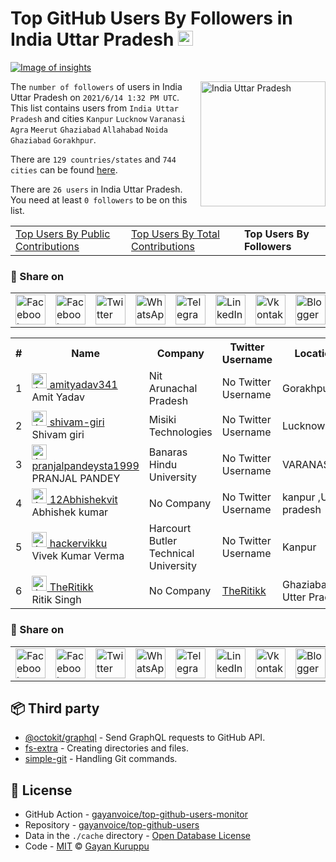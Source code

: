 # Top GitHub Users By Followers in India Uttar Pradesh [<img alt="Image of insights" src="https://github.com/gayanvoice/insights/blob/master/graph/373383893/small/week.png" height="24">](https://github.com/gayanvoice/insights/blob/master/readme/373383893/week.md)
[![Image of insights](https://github.com/gayanvoice/insights/blob/master/svg/373383893/badge.svg)](https://github.com/gayanvoice/insights/blob/master/readme/373383893/week.md)

<a href="https://gayanvoice.github.io/top-github-users/index.html">
	<img align="right" width="200" src="https://upload.wikimedia.org/wikipedia/en/4/41/Flag_of_India.svg" alt="India Uttar Pradesh">
</a>

The `number of followers` of users in India Uttar Pradesh on `2021/6/14 1:32 PM UTC`. This list contains users from `India Uttar Pradesh` and cities `Kanpur` `Lucknow` `Varanasi` `Agra` `Meerut` `Ghaziabad` `Allahabad` `Noida` `Ghaziabad` `Gorakhpur`.

There are `129 countries/states` and `744 cities` can be found [here](https://github.com/gayanvoice/top-github-users).

There are `26 users`  in India Uttar Pradesh. You need at least `0 followers` to be on this list.

<table>
	<tr>
		<td>
			<a href="https://github.com/gayanvoice/top-github-users/blob/main/markdown/public_contributions/india_uttar pradesh.md">Top Users By Public Contributions</a>
		</td>
		<td>
			<a href="https://github.com/gayanvoice/top-github-users/blob/main/markdown/total_contributions/india_uttar pradesh.md">Top Users By Total Contributions</a>
		</td>
		<td>
			<strong>Top Users By Followers</strong>
		</td>
	</tr>
</table>

### 🚀 Share on

<table>
	<tr>
		<td>
			<a href="https://web.facebook.com/sharer.php?t=Top%20GitHub%20Users%20By%20Followers%20in%20India%20Uttar%20Pradesh&u=https://github.com/gayanvoice/top-github-users/blob/main/markdown/followers/india_uttar%20pradesh.md&_rdc=1&_rdr">
				<img src="https://github.com/gayanvoice/github-active-users-monitor/raw/master/public/images/icons/facebook.svg" height="48" width="48" alt="Facebook"/>
			</a>
		</td>
		<td>
			<a href="https://www.facebook.com/dialog/send?link=https://github.com/gayanvoice/top-github-users/blob/main/markdown/followers/india_uttar%20pradesh.md&app_id=291494419107518&redirect_uri=https://github.com/gayanvoice/top-github-users/blob/main/markdown/followers/india_uttar%20pradesh.md">
				<img src="https://github.com/gayanvoice/github-active-users-monitor/raw/master/public/images/icons/facebook_messenger.svg" height="48" width="48" alt="Facebook Messenger"/>
			</a>
		</td>
		<td>
			<a href="https://twitter.com/intent/tweet?text=Top%20GitHub%20Users%20By%20Followers%20in%20India%20Uttar%20Pradesh&url=https://github.com/gayanvoice/top-github-users/blob/main/markdown/followers/india_uttar%20pradesh.md">
				<img src="https://github.com/gayanvoice/github-active-users-monitor/raw/master/public/images/icons/twitter.svg" height="48" width="48" alt="Twitter"/>
			</a>
		</td>
		<td>
			<a href="https://web.whatsapp.com/send?text=Top%20GitHub%20Users%20By%20Followers%20in%20India%20Uttar%20Pradesh https://github.com/gayanvoice/top-github-users/blob/main/markdown/followers/india_uttar%20pradesh.md">
				<img src="https://github.com/gayanvoice/github-active-users-monitor/blob/master/public/images/icons/whatsapp.svg" height="48" width="48" alt="WhatsApp"/>
			</a>
		</td>
		<td>
			<a href="https://t.me/share/url?url=https://github.com/gayanvoice/top-github-users/blob/main/markdown/followers/india_uttar%20pradesh.md&text=Top%20GitHub%20Users%20By%20Followers%20in%20India%20Uttar%20Pradesh">
				<img src="https://github.com/gayanvoice/github-active-users-monitor/blob/master/public/images/icons/telegram.svg" height="48" width="48" alt="Telegram"/>
			</a>
		</td>
		<td>
			<a href="https://www.linkedin.com/shareArticle?title=Top%20GitHub%20Users%20By%20Followers%20in%20India%20Uttar%20Pradesh&url=https://github.com/gayanvoice/top-github-users/blob/main/markdown/followers/india_uttar%20pradesh.md">
				<img src="https://github.com/gayanvoice/github-active-users-monitor/blob/master/public/images/icons/linkedin.svg" height="48" width="48" alt="LinkedIn"/>
			</a>
		</td>
		<td>
			<a href="https://vk.com/share.php?url=https://github.com/gayanvoice/top-github-users/blob/main/markdown/followers/india_uttar%20pradesh.md">
				<img src="https://github.com/gayanvoice/github-active-users-monitor/blob/master/public/images/icons/vkontakte.svg" height="48" width="48" alt="Vkontakte"/>
			</a>
		</td>
		<td>
			<a href="https://www.blogger.com/blog-this.g?n=List%20of%20most%20active%20github%20users%20based%20on%20number%20of%20followers%20country%20or%20state&t=Top%20GitHub%20Users%20By%20Followers%20in%20India%20Uttar%20Pradesh&u=https://github.com/gayanvoice/top-github-users/blob/main/markdown/followers/india_uttar%20pradesh.md">
				<img src="https://github.com/gayanvoice/github-active-users-monitor/blob/master/public/images/icons/blogger.svg" height="48" width="48" alt="Blogger"/>
			</a>
		</td>
		<td>
			<a href="https://wordpress.com/wp-admin/press-this.php?u=https://github.com/gayanvoice/top-github-users/blob/main/markdown/followers/india_uttar%20pradesh.md&t=Top%20GitHub%20Users%20By%20Followers%20in%20India%20Uttar%20Pradesh&s=List%20of%20most%20active%20github%20users%20based%20on%20number%20of%20followers%20country%20or%20state&i=">
				<img src="https://github.com/gayanvoice/github-active-users-monitor/blob/master/public/images/icons/wordpress.svg" height="48" width="48" alt="Wordpress"/>
			</a>
		</td>
		<td>
			<a href="mailto:recipient name?cc=cc&bcc=bcc&subject=Top%20GitHub%20Users%20By%20Followers%20in%20India%20Uttar%20Pradesh&body=List%20of%20most%20active%20github%20users%20based%20on%20number%20of%20followers%20country%20or%20state-https://github.com/gayanvoice/top-github-users/blob/main/markdown/followers/india_uttar%20pradesh.md">
				<img src="https://github.com/gayanvoice/github-active-users-monitor/blob/master/public/images/icons/gmail.svg" height="48" width="48" alt="Email"/>
			</a>
		</td>
		<td>
			<a href="https://www.reddit.com/submit?title=Top%20GitHub%20Users%20By%20Followers%20in%20India%20Uttar%20Pradesh&url=https://github.com/gayanvoice/top-github-users/blob/main/markdown/followers/india_uttar%20pradesh.md">
				<img src="https://github.com/gayanvoice/github-active-users-monitor/blob/master/public/images/icons/reddit.svg" height="48" width="48" alt="Reddit"/>
			</a>
		</td>
	</tr>
</table>

<table>
	<tr>
		<th>#</th>
		<th>Name</th>
		<th>Company</th>
		<th>Twitter Username</th>
		<th>Location</th>
		<th>Followers</th>
	</tr>
	<tr>
		<td>1</td>
		<td>
			<a href="https://github.com/amityadav341">
				<img src="https://avatars.githubusercontent.com/u/60851327?s=72&u=c6c59bc453c72b1a5e8231219bdefa7290766d68&v=4" width="24" alt="Avatar of amityadav341"> amityadav341
			</a><br/>
			Amit Yadav
		</td>
		<td>Nit Arunachal Pradesh </td>
		<td>No Twitter Username</td>
		<td>Gorakhpur,UP</td>
		<td>5</td>
	</tr>
	<tr>
		<td>2</td>
		<td>
			<a href="https://github.com/shivam-giri">
				<img src="https://avatars.githubusercontent.com/u/42850214?s=72&u=6f6d0cbd38aad0009cf84738c7358d569a1e3e35&v=4" width="24" alt="Avatar of shivam-giri"> shivam-giri
			</a><br/>
			Shivam giri
		</td>
		<td>Misiki Technologies  </td>
		<td>No Twitter Username</td>
		<td>Lucknow, UP</td>
		<td>2</td>
	</tr>
	<tr>
		<td>3</td>
		<td>
			<a href="https://github.com/pranjalpandeysta1999">
				<img src="https://avatars.githubusercontent.com/u/68698257?s=72&u=f41974e063d086d6dadf1e776062000486d7b21a&v=4" width="24" alt="Avatar of pranjalpandeysta1999"> pranjalpandeysta1999
			</a><br/>
			PRANJAL PANDEY
		</td>
		<td>Banaras Hindu University </td>
		<td>No Twitter Username</td>
		<td>VARANASI</td>
		<td>1</td>
	</tr>
	<tr>
		<td>4</td>
		<td>
			<a href="https://github.com/12Abhishekvit">
				<img src="https://avatars.githubusercontent.com/u/54432436?s=72&u=360c89954270e9d5aab138c812230643d96170a1&v=4" width="24" alt="Avatar of 12Abhishekvit"> 12Abhishekvit
			</a><br/>
			Abhishek kumar
		</td>
		<td>No Company</td>
		<td>No Twitter Username</td>
		<td>kanpur ,Utter pradesh</td>
		<td>1</td>
	</tr>
	<tr>
		<td>5</td>
		<td>
			<a href="https://github.com/hackervikku">
				<img src="https://avatars.githubusercontent.com/u/48258217?s=72&u=f5417a91195aeb662dc08681b0c1a380fca9d414&v=4" width="24" alt="Avatar of hackervikku"> hackervikku
			</a><br/>
			Vivek Kumar Verma
		</td>
		<td>Harcourt Butler Technical University<br/></td>
		<td>No Twitter Username</td>
		<td>Kanpur</td>
		<td>1</td>
	</tr>
	<tr>
		<td>6</td>
		<td>
			<a href="https://github.com/TheRitikk">
				<img src="https://avatars.githubusercontent.com/u/56690279?s=72&u=95644674787071f44e9094c6fc18bbecbd8e1baa&v=4" width="24" alt="Avatar of TheRitikk"> TheRitikk
			</a><br/>
			Ritik Singh
		</td>
		<td>No Company</td>
		<td><a href="https://twitter.com/TheRitikk">TheRitikk</a></td>
		<td>Ghaziabad Utter Pradesh</td>
		<td>1</td>
	</tr>
</table>

### 🚀 Share on

<table>
	<tr>
		<td>
			<a href="https://web.facebook.com/sharer.php?t=Top%20GitHub%20Users%20By%20Followers%20in%20India%20Uttar%20Pradesh&u=https://github.com/gayanvoice/top-github-users/blob/main/markdown/followers/india_uttar%20pradesh.md&_rdc=1&_rdr">
				<img src="https://github.com/gayanvoice/github-active-users-monitor/raw/master/public/images/icons/facebook.svg" height="48" width="48" alt="Facebook"/>
			</a>
		</td>
		<td>
			<a href="https://www.facebook.com/dialog/send?link=https://github.com/gayanvoice/top-github-users/blob/main/markdown/followers/india_uttar%20pradesh.md&app_id=291494419107518&redirect_uri=https://github.com/gayanvoice/top-github-users/blob/main/markdown/followers/india_uttar%20pradesh.md">
				<img src="https://github.com/gayanvoice/github-active-users-monitor/raw/master/public/images/icons/facebook_messenger.svg" height="48" width="48" alt="Facebook Messenger"/>
			</a>
		</td>
		<td>
			<a href="https://twitter.com/intent/tweet?text=Top%20GitHub%20Users%20By%20Followers%20in%20India%20Uttar%20Pradesh&url=https://github.com/gayanvoice/top-github-users/blob/main/markdown/followers/india_uttar%20pradesh.md">
				<img src="https://github.com/gayanvoice/github-active-users-monitor/raw/master/public/images/icons/twitter.svg" height="48" width="48" alt="Twitter"/>
			</a>
		</td>
		<td>
			<a href="https://web.whatsapp.com/send?text=Top%20GitHub%20Users%20By%20Followers%20in%20India%20Uttar%20Pradesh https://github.com/gayanvoice/top-github-users/blob/main/markdown/followers/india_uttar%20pradesh.md">
				<img src="https://github.com/gayanvoice/github-active-users-monitor/blob/master/public/images/icons/whatsapp.svg" height="48" width="48" alt="WhatsApp"/>
			</a>
		</td>
		<td>
			<a href="https://t.me/share/url?url=https://github.com/gayanvoice/top-github-users/blob/main/markdown/followers/india_uttar%20pradesh.md&text=Top%20GitHub%20Users%20By%20Followers%20in%20India%20Uttar%20Pradesh">
				<img src="https://github.com/gayanvoice/github-active-users-monitor/blob/master/public/images/icons/telegram.svg" height="48" width="48" alt="Telegram"/>
			</a>
		</td>
		<td>
			<a href="https://www.linkedin.com/shareArticle?title=Top%20GitHub%20Users%20By%20Followers%20in%20India%20Uttar%20Pradesh&url=https://github.com/gayanvoice/top-github-users/blob/main/markdown/followers/india_uttar%20pradesh.md">
				<img src="https://github.com/gayanvoice/github-active-users-monitor/blob/master/public/images/icons/linkedin.svg" height="48" width="48" alt="LinkedIn"/>
			</a>
		</td>
		<td>
			<a href="https://vk.com/share.php?url=https://github.com/gayanvoice/top-github-users/blob/main/markdown/followers/india_uttar%20pradesh.md">
				<img src="https://github.com/gayanvoice/github-active-users-monitor/blob/master/public/images/icons/vkontakte.svg" height="48" width="48" alt="Vkontakte"/>
			</a>
		</td>
		<td>
			<a href="https://www.blogger.com/blog-this.g?n=List%20of%20most%20active%20github%20users%20based%20on%20number%20of%20followers%20by%20India%20Uttar%20Pradesh%20or%20state&t=Top%20GitHub%20Users%20By%20Followers%20in%20India%20Uttar%20Pradesh&u=https://github.com/gayanvoice/top-github-users/blob/main/markdown/followers/india_uttar%20pradesh.md">
				<img src="https://github.com/gayanvoice/github-active-users-monitor/blob/master/public/images/icons/blogger.svg" height="48" width="48" alt="Blogger"/>
			</a>
		</td>
		<td>
			<a href="https://wordpress.com/wp-admin/press-this.php?u=https://github.com/gayanvoice/top-github-users/blob/main/markdown/followers/india_uttar%20pradesh.md&t=Top%20GitHub%20Users%20By%20Followers%20in%20India%20Uttar%20Pradesh&s=List%20of%20most%20active%20github%20users%20based%20on%20number%20of%20followers%20by%20India%20Uttar%20Pradesh%20or%20state&i=">
				<img src="https://github.com/gayanvoice/github-active-users-monitor/blob/master/public/images/icons/wordpress.svg" height="48" width="48" alt="Wordpress"/>
			</a>
		</td>
		<td>
			<a href="mailto:recipient name?cc=cc&bcc=bcc&subject=Top%20GitHub%20Users%20By%20Followers%20in%20India%20Uttar%20Pradesh&body=List%20of%20most%20active%20github%20users%20based%20on%20number%20of%20followers%20by%20India%20Uttar%20Pradesh%20or%20state-https://github.com/gayanvoice/top-github-users/blob/main/markdown/followers/india_uttar%20pradesh.md">
				<img src="https://github.com/gayanvoice/github-active-users-monitor/blob/master/public/images/icons/gmail.svg" height="48" width="48" alt="Email"/>
			</a>
		</td>
		<td>
			<a href="https://www.reddit.com/submit?title=Top%20GitHub%20Users%20By%20Followers%20in%20India%20Uttar%20Pradesh&url=https://github.com/gayanvoice/top-github-users/blob/main/markdown/followers/india_uttar%20pradesh.md">
				<img src="https://github.com/gayanvoice/github-active-users-monitor/blob/master/public/images/icons/reddit.svg" height="48" width="48" alt="Reddit"/>
			</a>
		</td>
	</tr>
</table>

## 📦 Third party

- [@octokit/graphql](https://www.npmjs.com/package/@octokit/graphql) - Send GraphQL requests to GitHub API.
- [fs-extra](https://www.npmjs.com/package/fs-extra) - Creating directories and files.
- [simple-git](https://www.npmjs.com/package/simple-git) - Handling Git commands.
## 📄 License

- GitHub Action - [gayanvoice/top-github-users-monitor](https://github.com/gayanvoice/top-github-users-monitor)
- Repository - [gayanvoice/top-github-users](https://github.com/gayanvoice/top-github-users)
- Data in the `./cache` directory - [Open Database License](https://opendatacommons.org/licenses/odbl/1-0/)
- Code - [MIT](./LICENSE) © [Gayan Kuruppu](https://github.com/gayanvoice)
